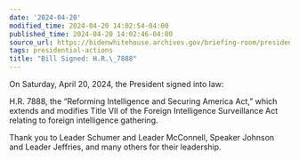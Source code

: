 ```yaml
---
date: '2024-04-20'
modified_time: 2024-04-20 14:02:54-04:00
published_time: 2024-04-20 14:02:46-04:00
source_url: https://bidenwhitehouse.archives.gov/briefing-room/presidential-actions/2024/04/20/bill-signed-h-r-7888/
tags: presidential-actions
title: "Bill Signed: H.R.\_7888"
---
```

 
On Saturday, April 20, 2024, the President signed into law:

H.R. 7888, the “Reforming Intelligence and Securing America Act,” which
extends and modifies Title VII of the Foreign Intelligence Surveillance
Act relating to foreign intelligence gathering.

Thank you to Leader Schumer and Leader McConnell, Speaker Johnson and
Leader Jeffries, and many others for their leadership.
